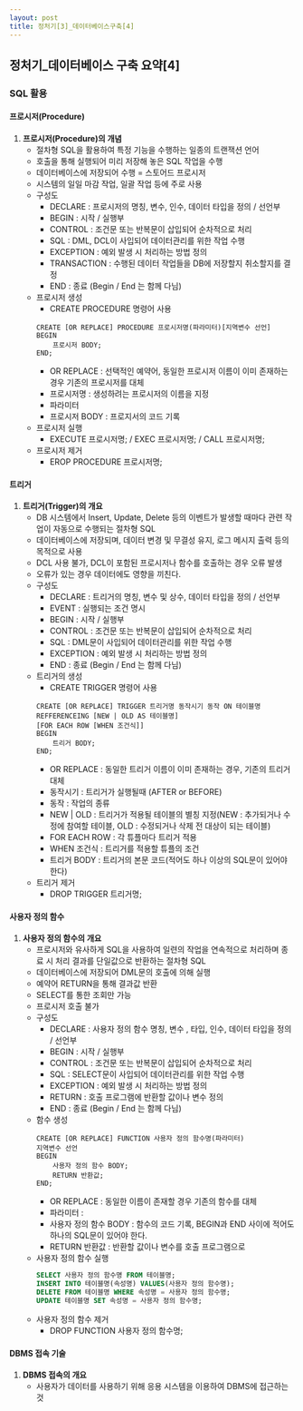 ```yaml
---
layout: post
title: 정처기[3]_데이터베이스구축[4]
---
```


## 정처기_데이터베이스 구축 요약[4]

### SQL 활용

#### 프로시저(Procedure)

1. __프로시저(Procedure)의 개념__
    - 절차형 SQL을 활용하여 특정 기능을 수행하는 일종의 트랜잭션 언어
    - 호출을 통해 실행되어 미리 저장해 놓은 SQL 작업을 수행
    - 데이터베이스에 저장되어 수행 = 스토어드 프로시저
    - 시스템의 일일 마감 작업, 일괄 작업 등에 주로 사용
    - 구성도
        - DECLARE : 프로시저의 명칭, 변수, 인수, 데이터 타입을 정의 / 선언부
        - BEGIN  : 시작 / 실행부
        - CONTROL : 조건문 또는 반복문이 삽입되어 순차적으로 처리
        - SQL : DML, DCL이 사입되어 데이터관리를 위한 작업 수행
        - EXCEPTION : 예외 발생 시 처리하는 방법 정의
        - TRANSACTION : 수행된 데이터 작업들을 DB에 저장할지 취소할지를 결정
        - END : 종료 (Begin / End 는 함께 다님)
    - 프로시저 생성
        - CREATE PROCEDURE 명령어 사용
        ```
        CREATE [OR REPLACE] PROCEDURE 프로시저명(파라미터)[지역변수 선언]
        BEGIN
            프로시저 BODY;
        END;
        ```
        - OR REPLACE : 선택적인 예약어, 동일한 프로시저 이름이 이미 존재하는 경우 기존의 프로시저를 대체
        - 프로시저명 : 생성하려는 프로시저의 이름을 지정
        - 파라미터
        - 프로시저 BODY : 프로지서의 코드 기록
    - 프로시저 실행
        - EXECUTE 프로시저명; / EXEC 프로시저명; / CALL 프로시저명; 
    - 프로시저 제거
        - EROP PROCEDURE 프로시저명; 


#### 트리거

1. __트리거(Trigger)의 개요__
    - DB 시스템에서 Insert, Update, Delete 등의 이벤트가 발생할 때마다 관련 작업이 자동으로 수행되는 절차형 SQL
    - 데이터베이스에 저장되며, 데이터 변경 및 무결성 유지, 로그 메시지 출력 등의 목적으로 사용
    - DCL 사용 불가, DCL이 포함된 프로시저나 함수를 호출하는 경우 오류 발생
    - 오류가 있는 경우 데이터에도 영향을 끼친다.
    - 구성도
        - DECLARE : 트리거의 명칭, 변수 및 상수, 데이터 타입을 정의 / 선언부
        - EVENT : 실행되는 조건 명시
        - BEGIN  : 시작 / 실행부
        - CONTROL : 조건문 또는 반복문이 삽입되어 순차적으로 처리
        - SQL : DML문이 사입되어 데이터관리를 위한 작업 수행
        - EXCEPTION : 예외 발생 시 처리하는 방법 정의
        - END : 종료 (Begin / End 는 함께 다님)
    - 트리거의 생성
        - CREATE TRIGGER 명령어 사용
        ```
        CREATE [OR REPLACE] TRIGGER 트리거명 동작시기 동작 ON 테이블명
        REFFERENCEING [NEW | OLD AS 테이블명]
        [FOR EACH ROW [WHEN 조건식]]
        BEGIN
            트리거 BODY;
        END;
        ```
        - OR REPLACE : 동일한 트리거 이름이 이미 존재하는 경우, 기존의 트리거 대체
        - 동작시기 : 트리거가 실행될때 (AFTER or BEFORE)    
        - 동작 : 작업의 종류
        - NEW | OLD : 트리거가 적용될 테이블의 별칭 지정(NEW : 추가되거나 수정에 참여할 테이블, OLD : 수정되거나 삭제 전 대상이 되는 테이블)
        - FOR EACH ROW : 각 튜플마다 트리거 적용
        - WHEN 조건식 : 트리거를 적용할 튜플의 조건
        - 트리거 BODY : 트리거의 본문 코드(적어도 하나 이상의 SQL문이 있어야 한다)
    - 트리거 제거
        - DROP TRIGGER 트리거명; 

#### 사용자 정의 함수

1. __사용자 정의 함수의 개요__
    - 프로시저와 유사하게 SQL을 사용하여 일련의 작업을 연속적으로 처리하며 종료 시 처리 결과를 단일값으로 반환하는 절차형 SQL
    - 데이터베이스에 저장되어 DML문의 호출에 의해 실행
    - 예약어 RETURN을 통해 결과값 반환
    - SELECT를 통한 조회만 가능
    - 프로시저 호출 불가
    - 구성도
        - DECLARE : 사용자 정의 함수 명칭, 변수 , 타입, 인수, 데이터 타입을 정의 / 선언부
        - BEGIN  : 시작 / 실행부
        - CONTROL : 조건문 또는 반복문이 삽입되어 순차적으로 처리
        - SQL : SELECT문이 사입되어 데이터관리를 위한 작업 수행
        - EXCEPTION : 예외 발생 시 처리하는 방법 정의
        - RETURN : 호출 프로그램에 반환할 값이나 변수 정의
        - END : 종료 (Begin / End 는 함께 다님) 
    - 함수 생성
        ```
        CREATE [OR REPLACE] FUNCTION 사용자 정의 함수명(파라미터)
        지역변수 선언
        BEGIN
            사용자 정의 함수 BODY;
            RETURN 반환값;
        END;
        ```
        - OR REPLACE : 동일한 이름이 존재할 경우 기존의 함수를 대체
        - 파라미터 : 
        - 사용자 정의 함수 BODY : 함수의 코드 기록, BEGIN과 END 사이에 적어도 하나의 SQL문이 있어야 한다.
        - RETURN 반환값 : 반환할 값이나 변수를 호출 프로그램으로 
    - 사용자 정의 함수 실행
        ```sql
        SELECT 사용자 정의 함수명 FROM 테이블명;
        INSERT INTO 테이블명(속성명) VALUES(사용자 정의 함수명);
        DELETE FROM 테이블명 WHERE 속성명 = 사용자 정의 함수명;
        UPDATE 테이블명 SET 속성명 = 사용자 정의 함수명;
        ```
    - 사용자 정의 함수 제거
        - DROP FUNCTION 사용자 정의 함수명;

#### DBMS 접속 기술

1. __DBMS 접속의 개요__
    - 사용자가 데이터를 사용하기 위해 응용 시스템을 이용하여 DBMS에 접근하는 것 



















